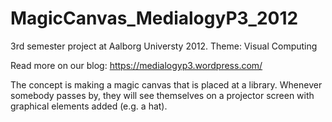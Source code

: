 MagicCanvas_MedialogyP3_2012
============================

3rd semester project at Aalborg Universty 2012. Theme: Visual Computing

Read more on our blog: https://medialogyp3.wordpress.com/

The concept is making a magic canvas that is placed at a library. Whenever somebody passes by, they will see themselves
on a projector screen with graphical elements added (e.g. a hat).